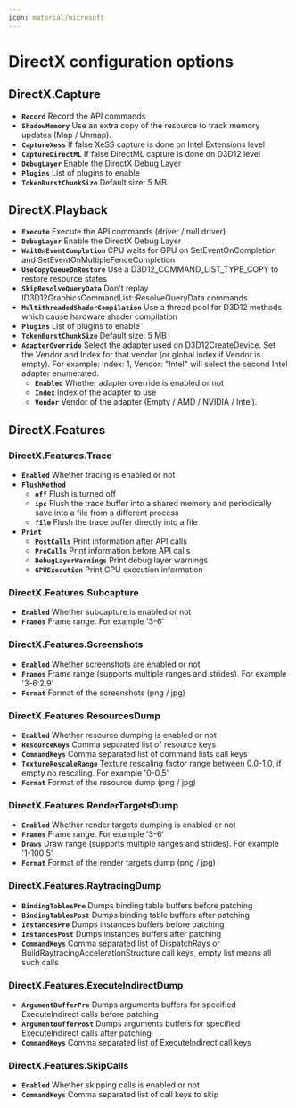 ```yaml
---
icon: material/microsoft
---
```


# DirectX configuration options

## DirectX.Capture

- **`Record`**
    Record the API commands
- **`ShadowMemory`**
    Use an extra copy of the resource to track memory updates (Map / Unmap).
- **`CaptureXess`**
    If false XeSS capture is done on Intel Extensions level
- **`CaptureDirectML`**
    If false DirectML capture is done on D3D12 level
- **`DebugLayer`**
    Enable the DirectX Debug Layer
- **`Plugins`**
    List of plugins to enable
- **`TokenBurstChunkSize`**
    Default size: 5 MB

## DirectX.Playback

- **`Execute`**
    Execute the API commands (driver / null driver)
- **`DebugLayer`**
    Enable the DirectX Debug Layer
- **`WaitOnEventCompletion`**
    CPU waits for GPU on SetEventOnCompletion and SetEventOnMultipleFenceCompletion
- **`UseCopyQueueOnRestore`**
    Use a D3D12_COMMAND_LIST_TYPE_COPY to restore resource states
- **`SkipResolveQueryData`**
    Don't replay ID3D12GraphicsCommandList::ResolveQueryData commands
- **`MultithreadedShaderCompilation`**
    Use a thread pool for D3D12 methods which cause hardware shader compilation
- **`Plugins`**
    List of plugins to enable
- **`TokenBurstChunkSize`**
    Default size: 5 MB
- **`AdapterOverride`**
  Select the adapter used on D3D12CreateDevice. Set the Vendor and Index for that vendor (or global index if Vendor is empty). For example: Index: 1, Vendor: "Intel" will select the second Intel adapter enumerated.
  - **`Enabled`**
      Whether adapter override is enabled or not
  - **`Index`**
      Index of the adapter to use
  - **`Vendor`**
      Vendor of the adapter (Empty / AMD / NVIDIA / Intel).

## DirectX.Features

### DirectX.Features.Trace

- **`Enabled`**
    Whether tracing is enabled or not
- **`FlushMethod`**
  - **`off`**
      Flush is turned off
  - **`ipc`**
      Flush the trace buffer into a shared memory and periodically save into a file from a different process
  - **`file`**
      Flush the trace buffer directly into a file
- **`Print`**
  - **`PostCalls`**
      Print information after API calls
  - **`PreCalls`**
      Print information before API calls
  - **`DebugLayerWarnings`**
      Print debug layer warnings
  - **`GPUExecution`**
      Print GPU execution information

### DirectX.Features.Subcapture

- **`Enabled`**
    Whether subcapture is enabled or not
- **`Frames`**
    Frame range. For example '3-6'

### DirectX.Features.Screenshots

- **`Enabled`**
    Whether screenshots are enabled or not
- **`Frames`**
    Frame range (supports multiple ranges and strides). For example '3-6:2,9'
- **`Format`**
    Format of the screenshots (png / jpg)

### DirectX.Features.ResourcesDump

- **`Enabled`**
    Whether resource dumping is enabled or not
- **`ResourceKeys`**
    Comma separated list of resource keys
- **`CommandKeys`**
    Comma separated list of command lists call keys
- **`TextureRescaleRange`**
    Texture rescaling factor range between 0.0-1.0, if empty no rescaling. For example '0-0.5'
- **`Format`**
    Format of the resource dump (png / jpg)

### DirectX.Features.RenderTargetsDump

- **`Enabled`**
    Whether render targets dumping is enabled or not
- **`Frames`**
    Frame range. For example '3-6'
- **`Draws`**
    Draw range (supports multiple ranges and strides). For example '1-100:5'
- **`Format`**
    Format of the render targets dump (png / jpg)

### DirectX.Features.RaytracingDump

- **`BindingTablesPre`**
    Dumps binding table buffers before patching
- **`BindingTablesPost`**
    Dumps binding table buffers after patching
- **`InstancesPre`**
    Dumps instances buffers before patching
- **`InstancesPost`**
    Dumps instances buffers after patching
- **`CommandKeys`**
    Comma separated list of DispatchRays or BuildRaytracingAccelerationStructure call keys, empty list means all such calls

### DirectX.Features.ExecuteIndirectDump

- **`ArgumentBufferPre`**
    Dumps arguments buffers for specified ExecuteIndirect calls before patching
- **`ArgumentBufferPost`**
    Dumps arguments buffers for specified ExecuteIndirect calls after patching
- **`CommandKeys`**
    Comma separated list of ExecuteIndirect call keys

### DirectX.Features.SkipCalls

- **`Enabled`**
    Whether skipping calls is enabled or not
- **`CommandKeys`**
    Comma separated list of call keys to skip